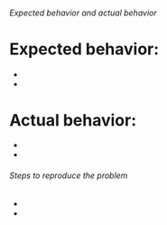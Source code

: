 ###### Expected behavior and actual behavior
# Expected behavior:
*
*

# Actual behavior:
*
*

###### Steps to reproduce the problem
*
*
